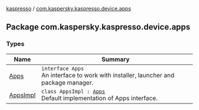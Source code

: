 [kaspresso](../index.md) / [com.kaspersky.kaspresso.device.apps](./index.md)

## Package com.kaspersky.kaspresso.device.apps

### Types

| Name | Summary |
|---|---|
| [Apps](-apps/index.md) | `interface Apps`<br>An interface to work with installer, launcher and package manager. |
| [AppsImpl](-apps-impl/index.md) | `class AppsImpl : `[`Apps`](-apps/index.md)<br>Default implementation of Apps interface. |
